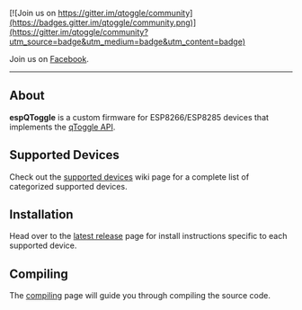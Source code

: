 
[![Join us on https://gitter.im/qtoggle/community](https://badges.gitter.im/qtoggle/community.png)](https://gitter.im/qtoggle/community?utm_source=badge&utm_medium=badge&utm_content=badge)

Join us on [Facebook](http://facebook.com/qtoggle).

---


## About

**espQToggle** is a custom firmware for ESP8266/ESP8285 devices that implements the [qToggle API](https://github.com/qtoggle/docs/wiki/API-Specifications).


## Supported Devices

Check out the [supported devices](https://github.com/qtoggle/espqtoggle/wiki/Supported-Devices) wiki page for a complete list of categorized supported devices.


## Installation

Head over to the [latest release](https://github.com/qtoggle/espqtoggle/releases/latest) page for install instructions specific to each supported device.


## Compiling

The [compiling](https://github.com/qtoggle/espqtoggle/wiki/Compiling) page will guide you through compiling the source
code.
